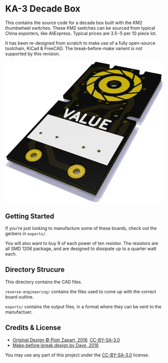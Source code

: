 # KA-3 Decade Box

This contains the source code for a decade box built with the KM2 thumbwheel
switches. These KM2 switches can be sourced from typical China exporters, like
AliExpress. Typical prices are $3.5-$5 per 10 piece lot.

It has been re-designed from scratch to make use of a fully open-source
toolchain, KiCad & FreeCAD. The break-before-make varient is not supported by
this revision.

![3-d render of the top side of the PCB](board.png)

## Getting Started

If you're just looking to manufacture some of these boards, check out the
gerbers in `exports/`. <!-- WIP: There are two sets of gerbers: an under
100x100mm panel, and a single board -->

You will also want to buy 9 of each power of ten resistor. The resistors are
all SMD 1206 package, and are designed to dissipate up to a quarter watt each.

## Directory Strucure

This directory contains the CAD files.

`reverse-engineering/` contains the files used to come up with the correct
board outline.

`exports/` contains the output files, in a format where they can be sent to the
manufactuer.

## Credits & License

- [Original Design © Piotr Zapart, 2016][og]. [CC-BY-SA-3.0][]
- [Make-before-break design by Dave, 2016][mbb-dave]

[og]: https://github.com/hexeguitar/DecadeRbox
[CC-BY-SA-3.0]: https://creativecommons.org/licenses/by-sa/3.0/
[mbb-dave]: https://www.eevblog.com/forum/projects/yet-another-resistance-decade-box/msg941946/#msg941946

You may use any part of this project under the [CC-BY-SA-3.0][] license.
